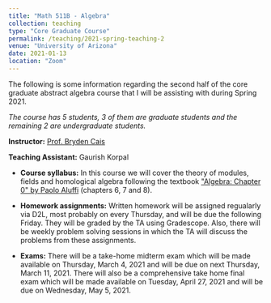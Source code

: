 ```yaml
---
title: "Math 511B - Algebra"
collection: teaching
type: "Core Graduate Course"
permalink: /teaching/2021-spring-teaching-2
venue: "University of Arizona"
date: 2021-01-13
location: "Zoom"
---
```

The following is some information regarding the second half of the core graduate abstract algebra course that I will be assisting with during Spring 2021. 

*The course has 5 students, 3 of them are graduate students and the remaining 2 are undergraduate students.*

**Instructor:** [Prof. Bryden Cais](https://www.math.arizona.edu/people/cais)

**Teaching Assistant:** Gaurish Korpal


* **Course syllabus:** In this course we will cover the theory of modules, fields and homological algebra following the textbook ["Algebra: Chapter 0" by Paolo Aluffi](https://bookstore.ams.org/gsm-104) (chapters 6, 7 and 8).

* **Homework assignments:** Written homework will be assigned regualarly via D2L, most probably on every Thursday, and will be due the following Friday. They will be graded by the TA using Gradescope. Also, there will be weekly problem solving sessions in which the TA will discuss the problems from these assignments.

 * **Exams:** There  will  be  a  take-home  midterm  exam  which  will  be  made  available  on Thursday, March  4, 2021 and will be due on next Thursday, March 11, 2021. There will also be a comprehensive take home final exam which will be made available on Tuesday, April 27, 2021 and will be due on Wednesday, May 5, 2021.
